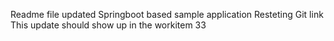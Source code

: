 Readme file updated
Springboot based sample application
Resteting Git link
This update should show up in the workitem 33
